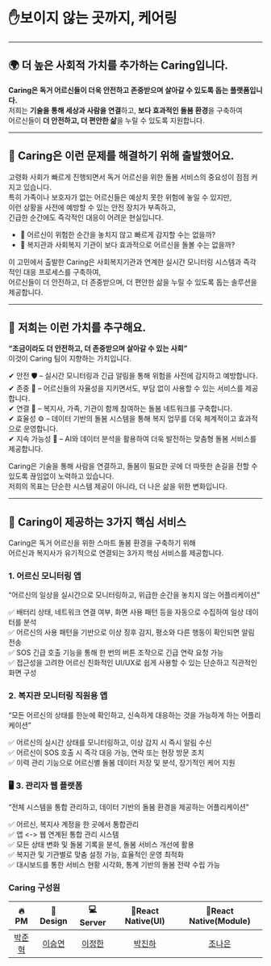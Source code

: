 # ✋보이지 않는 곳까지, 케어링

---

## 🌍 더 높은 **사회적 가치를** 추가하는 Caring입니다.

**Caring은 독거 어르신들이 더욱 안전하고 존중받으며 살아갈 수 있도록 돕는 플랫폼입니다.**  
저희는 **기술을 통해 세상과 사람을 연결**하고, **보다 효과적인 돌봄 환경**을 구축하여  
어르신들이 **더 안전하고, 더 편안한 삶**을 누릴 수 있도록 지원합니다.

---

## 🚀 Caring은 이런 문제를 해결하기 위해 출발했어요.

고령화 사회가 빠르게 진행되면서 독거 어르신을 위한 돌봄 서비스의 중요성이 점점 커지고 있습니다.<br/>
특히 가족이나 보호자가 없는 어르신들은 예상치 못한 위험에 놓일 수 있지만,<br/>
이런 상황을 사전에 예방할 수 있는 안전 장치가 부족하고,<br/>
긴급한 순간에도 즉각적인 대응이 어려운 현실입니다.

- 🔹 어르신이 위험한 순간을 놓치지 않고 빠르게 감지할 수는 없을까?
- 🔹 복지관과 사회복지 기관이 보다 효과적으로 어르신을 돌볼 수는 없을까?

이 고민에서 출발한 Caring은 사회복지기관과 연계한 실시간 모니터링 시스템과 즉각적인 대응 프로세스를 구축하여,<br/>
어르신들이 더 안전하고, 더 존중받으며, 더 편안한 삶을 누릴 수 있도록 돕는 솔루션을 제공합니다.

---

## 💙 저희는 이런 가치를 추구해요.

**“조금이라도 더 안전하고, 더 존중받으며 살아갈 수 있는 사회”**<br/>
이것이 Caring 팀이 지향하는 가치입니다.<br/>

✔ 안전 🛡️ – 실시간 모니터링과 긴급 알림을 통해 위험을 사전에 감지하고 예방합니다.<br/>
✔ 존중 🤝 – 어르신들의 자율성을 지키면서도, 부담 없이 사용할 수 있는 서비스를 제공합니다.<br/>
✔ 연결 🔗 – 복지사, 가족, 기관이 함께 참여하는 돌봄 네트워크를 구축합니다.<br/>
✔ 효율성 ⚙️ – 데이터 기반의 돌봄 시스템을 통해 복지 업무를 더욱 체계적이고 효과적으로 운영합니다.<br/>
✔ 지속 가능성 🌱 – AI와 데이터 분석을 활용하여 더욱 발전하는 맞춤형 돌봄 서비스를 제공합니다.<br/>

Caring은 기술을 통해 사람을 연결하고, 돌봄이 필요한 곳에 더 따뜻한 손길을 전할 수 있도록 끊임없이 노력하고 있습니다. </br>
저희의 목표는 단순한 시스템 제공이 아니라, 더 나은 삶을 위한 변화입니다.

---

## 🚀 Caring이 제공하는 3가지 핵심 서비스
Caring은 독거 어르신을 위한 스마트 돌봄 환경을 구축하기 위해 </br>
어르신과 복지사가 유기적으로 연결되는 3가지 핵심 서비스를 제공합니다.

### 1. 어르신 모니터링 앱

“어르신의 일상을 실시간으로 모니터링하고, 위급한 순간을 놓치지 않는 어플리케이션”

✅ 배터리 상태, 네트워크 연결 여부, 화면 사용 패턴 등을 자동으로 수집하여 일상 데이터를 분석</br>
✅ 어르신의 사용 패턴을 기반으로 이상 징후 감지, 평소와 다른 행동이 확인되면 알림 전송</br>
✅ SOS 긴급 호출 기능을 통해 한 번의 버튼 조작으로 긴급 연락 요청 가능</br>
✅ 접근성을 고려한 어르신 친화적인 UI/UX로 쉽게 사용할 수 있는 단순하고 직관적인 화면 구성</br>

### 2. 복지관 모니터링 직원용 앱

“모든 어르신의 상태를 한눈에 확인하고, 신속하게 대응하는 것을 가능하게 하는 어플리케이션”

✅ 어르신의 실시간 상태를 모니터링하고, 이상 감지 시 즉시 알림 수신</br>
✅ 어르신이 SOS 호출 시 즉각 대응 가능, 연락 또는 현장 방문 조치</br>
✅ 이력 관리 기능으로 어르신별 돌봄 데이터 저장 및 분석, 장기적인 케어 지원</br>

### 🖥️ 3. 관리자 웹 플랫폼

“전체 시스템을 통합 관리하고, 데이터 기반의 돌봄 환경을 제공하는 어플리케이션”

✅ 어르신, 복지사 계정을 한 곳에서 통합관리</br>
✅ 앱 <-> 웹 연계된 통합 관리 시스템</br>
✅ 모든 상태 변화 및 돌봄 기록을 분석, 돌봄 서비스 개선에 활용</br>
✅ 복지관 및 기관별로 맞춤 설정 가능, 효율적인 운영 최적화</br>
✅ 대시보드를 통한 서비스 현황 시각화, 통계 기반의 돌봄 전략 수립 가능</br>

### Caring 구성원
|  🔥PM  | 🎨Design |  💻 Server  | 📱React Native(UI) | 📱React Native(Module) |
|:-----:|:--------:|:-----------:|:-------------:|:--------------:|
| <a href="https://github.com/jpark0506">박준혁</a> |  <a href="https://github.com/dumoyeon">이승연</a>  |   <a href="https://github.com/Han-Jeong">이정한</a>    |    <a href="https://github.com/jjiinaaa">박진하</a>     |     <a href="https://github.com/jonaeunnn">조나은</a>     |
